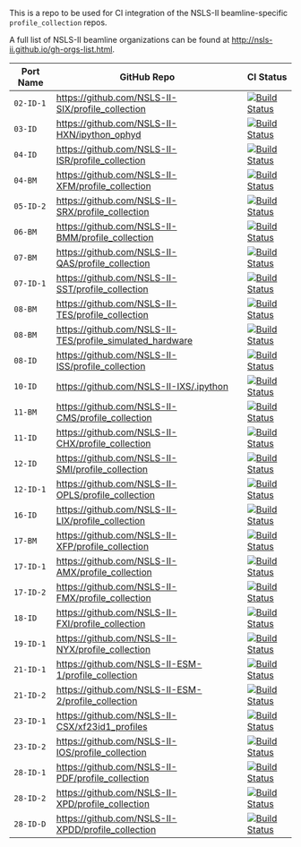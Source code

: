 This is a repo to be used for CI integration of the NSLS-II beamline-specific `profile_collection` repos.

A full list of NSLS-II beamline organizations can be found at http://nsls-ii.github.io/gh-orgs-list.html.

| Port Name | GitHub Repo | CI Status |
|-----------|-------------|-----------|
| `02-ID-1` | https://github.com/NSLS-II-SIX/profile_collection | [![Build Status](https://dev.azure.com/nsls2/profile_collections/_apis/build/status/NSLS-II-SIX.profile_collection?repoName=NSLS-II-SIX%2Fprofile_collection&branchName=master)](https://dev.azure.com/nsls2/profile_collections/_build/latest?definitionId=17&repoName=NSLS-II-SIX%2Fprofile_collection&branchName=master) |
| `03-ID` | https://github.com/NSLS-II-HXN/ipython_ophyd | [![Build Status](https://dev.azure.com/nsls2/profile_collections/_apis/build/status/NSLS-II-HXN.ipython_ophyd?repoName=NSLS-II-HXN%2Fipython_ophyd&branchName=master)](https://dev.azure.com/nsls2/profile_collections/_build/latest?definitionId=8&repoName=NSLS-II-HXN%2Fipython_ophyd&branchName=master) |
| `04-ID` | https://github.com/NSLS-II-ISR/profile_collection | [![Build Status](https://dev.azure.com/nsls2/profile_collections/_apis/build/status/NSLS-II-ISR.profile_collection?branchName=master)](https://dev.azure.com/nsls2/profile_collections/_build/latest?definitionId=14&branchName=master) |
| `04-BM` | https://github.com/NSLS-II-XFM/profile_collection | [![Build Status](https://dev.azure.com/nsls2/profile_collections/_apis/build/status/NSLS-II-XFM.profile_collection?branchName=master)](https://dev.azure.com/nsls2/profile_collections/_build/latest?definitionId=13&branchName=master) |
| `05-ID-2` | https://github.com/NSLS-II-SRX/profile_collection | [![Build Status](https://dev.azure.com/nsls2/profile_collections/_apis/build/status/NSLS-II-SRX.profile_collection?repoName=NSLS-II-SRX%2Fprofile_collection&branchName=master)](https://dev.azure.com/nsls2/profile_collections/_build/latest?definitionId=15&repoName=NSLS-II-SRX%2Fprofile_collection&branchName=master) |
| `06-BM` | https://github.com/NSLS-II-BMM/profile_collection | [![Build Status](https://dev.azure.com/nsls2/profile_collections/_apis/build/status/NSLS-II-BMM.profile_collection?repoName=NSLS-II-BMM%2Fprofile_collection&branchName=master)](https://dev.azure.com/nsls2/profile_collections/_build/latest?definitionId=16&repoName=NSLS-II-BMM%2Fprofile_collection&branchName=master) |
| `07-BM` | https://github.com/NSLS-II-QAS/profile_collection | [![Build Status](https://dev.azure.com/nsls2/profile_collections/_apis/build/status/NSLS-II-QAS.profile_collection?repoName=NSLS-II-QAS%2Fprofile_collection&branchName=master)](https://dev.azure.com/nsls2/profile_collections/_build/latest?definitionId=18&repoName=NSLS-II-QAS%2Fprofile_collection&branchName=master) |
| `07-ID-1` | https://github.com/NSLS-II-SST/profile_collection | [![Build Status](https://dev.azure.com/nsls2/profile_collections/_apis/build/status/NSLS-II-SST.profile_collection?repoName=NSLS-II-SST%2Fprofile_collection&branchName=master)](https://dev.azure.com/nsls2/profile_collections/_build/latest?definitionId=23&repoName=NSLS-II-SST%2Fprofile_collection&branchName=master) |
| `08-BM` | https://github.com/NSLS-II-TES/profile_collection | [![Build Status](https://dev.azure.com/nsls2/profile_collections/_apis/build/status/NSLS-II-TES.profile_collection?repoName=NSLS-II-TES%2Fprofile_collection&branchName=master)](https://dev.azure.com/nsls2/profile_collections/_build/latest?definitionId=21&repoName=NSLS-II-TES%2Fprofile_collection&branchName=master) |
| `08-BM` | https://github.com/NSLS-II-TES/profile_simulated_hardware | [![Build Status](https://dev.azure.com/nsls2/profile_collections/_apis/build/status/NSLS-II-TES.profile_simulated_hardware?repoName=NSLS-II-TES%2Fprofile_simulated_hardware&branchName=master)](https://dev.azure.com/nsls2/profile_collections/_build/latest?definitionId=28&repoName=NSLS-II-TES%2Fprofile_simulated_hardware&branchName=master) |
| `08-ID` | https://github.com/NSLS-II-ISS/profile_collection | [![Build Status](https://dev.azure.com/nsls2/profile_collections/_apis/build/status/NSLS-II-ISS.profile_collection?repoName=NSLS-II-ISS%2Fprofile_collection&branchName=main)](https://dev.azure.com/nsls2/profile_collections/_build/latest?definitionId=32&repoName=NSLS-II-ISS%2Fprofile_collection&branchName=main) |
| `10-ID` | https://github.com/NSLS-II-IXS/.ipython | [![Build Status](https://dev.azure.com/nsls2/profile_collections/_apis/build/status/NSLS-II-IXS..ipython?repoName=NSLS-II-IXS%2F.ipython&branchName=master)](https://dev.azure.com/nsls2/profile_collections/_build/latest?definitionId=39&repoName=NSLS-II-IXS%2F.ipython&branchName=master) |
| `11-BM` | https://github.com/NSLS-II-CMS/profile_collection | [![Build Status](https://dev.azure.com/nsls2/profile_collections/_apis/build/status/NSLS-II-CMS.profile_collection?repoName=NSLS-II-CMS%2Fprofile_collection&branchName=master)](https://dev.azure.com/nsls2/profile_collections/_build/latest?definitionId=25&repoName=NSLS-II-CMS%2Fprofile_collection&branchName=master) |
| `11-ID` | https://github.com/NSLS-II-CHX/profile_collection | [![Build Status](https://dev.azure.com/nsls2/profile_collections/_apis/build/status/NSLS-II-CHX.profile_collection?repoName=NSLS-II-CHX%2Fprofile_collection&branchName=master)](https://dev.azure.com/nsls2/profile_collections/_build/latest?definitionId=19&repoName=NSLS-II-CHX%2Fprofile_collection&branchName=master) |
| `12-ID` | https://github.com/NSLS-II-SMI/profile_collection | [![Build Status](https://dev.azure.com/nsls2/profile_collections/_apis/build/status/NSLS-II-SMI.profile_collection?repoName=NSLS-II-SMI%2Fprofile_collection&branchName=master)](https://dev.azure.com/nsls2/profile_collections/_build/latest?definitionId=2&repoName=NSLS-II-SMI%2Fprofile_collection&branchName=master) |
| `12-ID-1` | https://github.com/NSLS-II-OPLS/profile_collection | [![Build Status](https://dev.azure.com/nsls2/profile_collections/_apis/build/status/NSLS-II-OPLS.profile_collection?repoName=NSLS-II-OPLS%2Fprofile_collection&branchName=master)](https://dev.azure.com/nsls2/profile_collections/_build/latest?definitionId=29&repoName=NSLS-II-OPLS%2Fprofile_collection&branchName=master) |
| `16-ID` | https://github.com/NSLS-II-LIX/profile_collection | [![Build Status](https://dev.azure.com/nsls2/profile_collections/_apis/build/status/NSLS-II-LIX.profile_collection?repoName=NSLS-II-LIX%2Fprofile_collection&branchName=master)](https://dev.azure.com/nsls2/profile_collections/_build/latest?definitionId=36&repoName=NSLS-II-LIX%2Fprofile_collection&branchName=master) |
| `17-BM` | https://github.com/NSLS-II-XFP/profile_collection | [![Build Status](https://dev.azure.com/nsls2/profile_collections/_apis/build/status/NSLS-II-XFP.profile_collection?repoName=NSLS-II-XFP%2Fprofile_collection&branchName=master)](https://dev.azure.com/nsls2/profile_collections/_build/latest?definitionId=6&repoName=NSLS-II-XFP%2Fprofile_collection&branchName=master) |
| `17-ID-1` | https://github.com/NSLS-II-AMX/profile_collection | [![Build Status](https://dev.azure.com/nsls2/profile_collections/_apis/build/status/NSLS-II-AMX.profile_collection?repoName=NSLS-II-AMX%2Fprofile_collection&branchName=master)](https://dev.azure.com/nsls2/profile_collections/_build/latest?definitionId=38&repoName=NSLS-II-AMX%2Fprofile_collection&branchName=master) |
| `17-ID-2` | https://github.com/NSLS-II-FMX/profile_collection | [![Build Status](https://dev.azure.com/nsls2/profile_collections/_apis/build/status/NSLS-II-FMX.profile_collection?repoName=NSLS-II-FMX%2Fprofile_collection&branchName=master)](https://dev.azure.com/nsls2/profile_collections/_build/latest?definitionId=34&repoName=NSLS-II-FMX%2Fprofile_collection&branchName=master) |
| `18-ID` | https://github.com/NSLS-II-FXI/profile_collection | [![Build Status](https://dev.azure.com/nsls2/profile_collections/_apis/build/status/NSLS-II-FXI.profile_collection?repoName=NSLS-II-FXI%2Fprofile_collection&branchName=master)](https://dev.azure.com/nsls2/profile_collections/_build/latest?definitionId=37&repoName=NSLS-II-FXI%2Fprofile_collection&branchName=master) |
| `19-ID-1` | https://github.com/NSLS-II-NYX/profile_collection | [![Build Status](https://dev.azure.com/nsls2/profile_collections/_apis/build/status/NSLS-II-NYX.profile_collection?repoName=NSLS-II-NYX%2Fprofile_collection&branchName=main)](https://dev.azure.com/nsls2/profile_collections/_build/latest?definitionId=35&repoName=NSLS-II-NYX%2Fprofile_collection&branchName=main) |
| `21-ID-1` | https://github.com/NSLS-II-ESM-1/profile_collection | [![Build Status](https://dev.azure.com/nsls2/profile_collections/_apis/build/status/NSLS-II-ESM-1.profile_collection?repoName=NSLS-II-ESM-1%2Fprofile_collection&branchName=master)](https://dev.azure.com/nsls2/profile_collections/_build/latest?definitionId=30&repoName=NSLS-II-ESM-1%2Fprofile_collection&branchName=master) |
| `21-ID-2` | https://github.com/NSLS-II-ESM-2/profile_collection | [![Build Status](https://dev.azure.com/nsls2/profile_collections/_apis/build/status/NSLS-II-ESM-2.profile_collection?repoName=NSLS-II-ESM-2%2Fprofile_collection&branchName=master)](https://dev.azure.com/nsls2/profile_collections/_build/latest?definitionId=31&repoName=NSLS-II-ESM-2%2Fprofile_collection&branchName=master) |
| `23-ID-1` | https://github.com/NSLS-II-CSX/xf23id1_profiles | [![Build Status](https://dev.azure.com/nsls2/profile_collections/_apis/build/status/NSLS-II-CSX.xf23id1_profiles?repoName=NSLS-II-CSX%2Fxf23id1_profiles&branchName=master)](https://dev.azure.com/nsls2/profile_collections/_build/latest?definitionId=33&repoName=NSLS-II-CSX%2Fxf23id1_profiles&branchName=master) |
| `23-ID-2` | https://github.com/NSLS-II-IOS/profile_collection | [![Build Status](https://dev.azure.com/nsls2/profile_collections/_apis/build/status/NSLS-II-IOS.profile_collection?repoName=NSLS-II-IOS%2Fprofile_collection&branchName=master)](https://dev.azure.com/nsls2/profile_collections/_build/latest?definitionId=26&repoName=NSLS-II-IOS%2Fprofile_collection&branchName=master) |
| `28-ID-1` | https://github.com/NSLS-II-PDF/profile_collection | [![Build Status](https://dev.azure.com/nsls2/profile_collections/_apis/build/status/NSLS-II-PDF.profile_collection?repoName=NSLS-II-PDF%2Fprofile_collection&branchName=master)](https://dev.azure.com/nsls2/profile_collections/_build/latest?definitionId=20&repoName=NSLS-II-PDF%2Fprofile_collection&branchName=master) |
| `28-ID-2` | https://github.com/NSLS-II-XPD/profile_collection | [![Build Status](https://dev.azure.com/nsls2/profile_collections/_apis/build/status/NSLS-II-XPD.profile_collection?repoName=NSLS-II-XPD%2Fprofile_collection&branchName=master)](https://dev.azure.com/nsls2/profile_collections/_build/latest?definitionId=27&repoName=NSLS-II-XPD%2Fprofile_collection&branchName=master) |
| `28-ID-D` | https://github.com/NSLS-II-XPDD/profile_collection | [![Build Status](https://dev.azure.com/nsls2/profile_collections/_apis/build/status/NSLS-II-XPDD.profile_collection?repoName=NSLS-II-XPDD%2Fprofile_collection&branchName=master)](https://dev.azure.com/nsls2/profile_collections/_build/latest?definitionId=40&repoName=NSLS-II-XPDD%2Fprofile_collection&branchName=master) |

